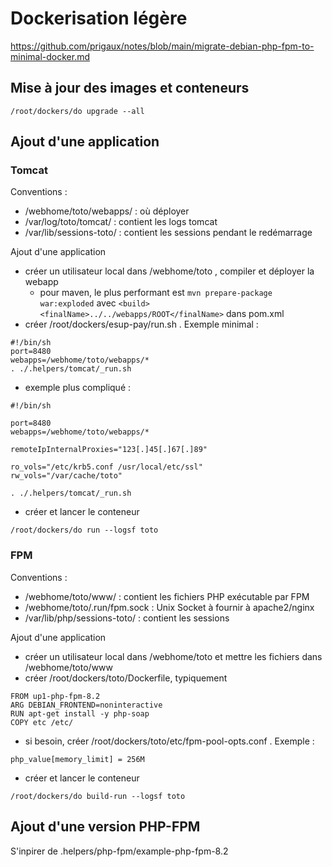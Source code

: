 # Dockerisation légère

https://github.com/prigaux/notes/blob/main/migrate-debian-php-fpm-to-minimal-docker.md

## Mise à jour des images et conteneurs

```
/root/dockers/do upgrade --all
```

## Ajout d'une application

### Tomcat

Conventions :
  * /webhome/toto/webapps/ : où déployer
  * /var/log/toto/tomcat/ : contient les logs tomcat
  * /var/lib/sessions-toto/ : contient les sessions pendant le redémarrage

Ajout d'une application

  * créer un utilisateur local dans /webhome/toto , compiler et déployer la webapp
    * pour maven, le plus performant est `mvn prepare-package war:exploded` avec `<build> <finalName>../../webapps/ROOT</finalName>` dans pom.xml
  * créer /root/dockers/esup-pay/run.sh . Exemple minimal :
```
#!/bin/sh
port=8480
webapps=/webhome/toto/webapps/*
. ./.helpers/tomcat/_run.sh
```
  * exemple plus compliqué :
```
#!/bin/sh

port=8480
webapps=/webhome/toto/webapps/*

remoteIpInternalProxies="123[.]45[.]67[.]89"

ro_vols="/etc/krb5.conf /usr/local/etc/ssl"
rw_vols="/var/cache/toto"

. ./.helpers/tomcat/_run.sh
```
   * créer et lancer le conteneur
```
/root/dockers/do run --logsf toto
```

### FPM

Conventions :
  * /webhome/toto/www/ : contient les fichiers PHP exécutable par FPM
  * /webhome/toto/.run/fpm.sock : Unix Socket à fournir à apache2/nginx
  * /var/lib/php/sessions-toto/ : contient les sessions

Ajout d'une application
  * créer un utilisateur local dans /webhome/toto et mettre les fichiers dans /webhome/toto/www
  * créer /root/dockers/toto/Dockerfile, typiquement

```
FROM up1-php-fpm-8.2
ARG DEBIAN_FRONTEND=noninteractive
RUN apt-get install -y php-soap
COPY etc /etc/
```
   * si besoin, créer /root/dockers/toto/etc/fpm-pool-opts.conf . Exemple :
```
php_value[memory_limit] = 256M
```
   * créer et lancer le conteneur
```
/root/dockers/do build-run --logsf toto
```

## Ajout d'une version PHP-FPM

S'inpirer de .helpers/php-fpm/example-php-fpm-8.2
